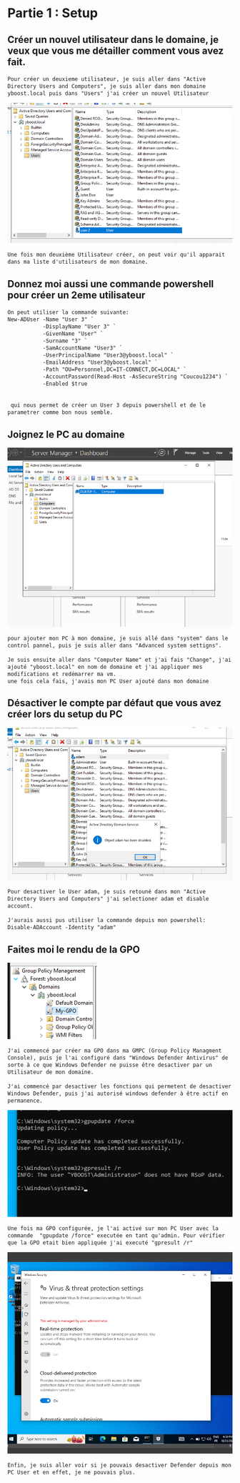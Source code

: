 # Partie 1 : Setup
## Créer un nouvel utilisateur dans le domaine, je veux que vous me détailler comment vous avez fait.
 
```
Pour créer un deuxieme utilisateur, je suis aller dans "Active Directory Users and Computers", je suis aller dans mon domaine yboost.local puis dans "Users" j'ai créer un nouvel Utilisateur
```


![](user2.png) 
```
Une fois mon deuxième Utilisateur créer, on peut voir qu'il apparait dans ma liste d'utilisateurs de mon domaine.
```



## Donnez moi aussi une commande powershell pour créer un 2eme utilisateur
```
On peut utiliser la commande suivante:
New-ADUser -Name "User 3" `
           -DisplayName "User 3" `
           -GivenName "User" `
           -Surname "3" `
           -SamAccountName "User3" `
           -UserPrincipalName "User3@yboost.local" `
           -EmailAddress "User3@yboost.local" `
           -Path "OU=Personnel,DC=IT-CONNECT,DC=LOCAL" `
           -AccountPassword(Read-Host -AsSecureString "Coucou1234") `
           -Enabled $true


 qui nous permet de créer un User 3 depuis powershell et de le parametrer comme bon nous semble.
```


## Joignez le PC au domaine
![](pc.png) 
```
pour ajouter mon PC à mon domaine, je suis allé dans "system" dans le control pannel, puis je suis aller dans "Advanced system settigns".

Je suis ensuite aller dans "Computer Name" et j'ai fais "Change", j'ai ajouté "yboost.local" en nom de domaine et j'ai appliquer mes modifications et redémarrer ma vm.
une fois cela fais, j'avais mon PC User ajouté dans mon domaine 
```

## Désactiver le compte par défaut que vous avez créer lors du setup du PC
![](acc.png) 
```
Pour desactiver le User adam, je suis retouné dans mon "Active Directory Users and Computers" j'ai selectioner adam et disable account.

J'aurais aussi pus utiliser la commande depuis mon powershell:
Disable-ADAccount -Identity "adam"
```


## Faites moi le rendu de la GPO
![](gpo.png)
```
J'ai commencé par créer ma GPO dans ma GMPC (Group Policy Managment Console), puis je l'ai configuré dans "Windows Defender Antivirus" de sorte à ce que Windows Defender ne puisse être desactiver par un Utilisateur de mon domaine.

J'ai commencé par desactiver les fonctions qui permetent de desactiver Windows Defender, puis j'ai autorisé windows defender à être actif en permanence.
```


![](gp.png)
```
Une fois ma GPO configurée, je l'ai activé sur mon PC User avec la commande  "gpupdate /force" executée en tant qu'admin. Pour vérifier que la GPO etait bien appliquée j'ai executé "gpresult /r"
```

![](defender.png)
```
Enfin, je suis aller voir si je pouvais desactiver Defender depuis mon PC User et en effet, je ne pouvais plus.
```